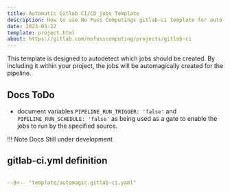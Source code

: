 ```yaml
---
title: Automatic Gitlab CI/CD jobs Template
description: How to use No Fuss Computings gitlab-ci template for auto creation of CI/CD joobs.
date: 2023-05-22
template: project.html
about: https://gitlab.com/nofusscomputing/projects/gitlab-ci
---
```


This template is designed to autodetect which jobs should be created. By including it within your project, the jobs will be automagically created for the pipeline.


## Docs ToDo

- document variables `PIPELINE_RUN_TRIGGER: 'false'` and `PIPELINE_RUN_SCHEDULE: 'false'` as being used as a gate to enable the jobs to run by the specified source.


!!! Note
    Docs Still under development


## gitlab-ci.yml definition

``` yaml title=".gitlab-ci.yml" linenums="1"

--8<-- "template/automagic.gitlab-ci.yaml"

```